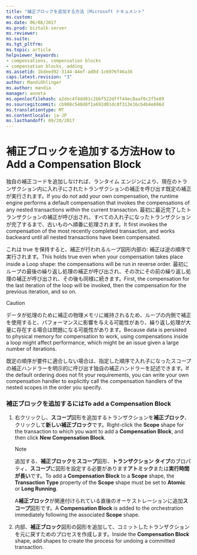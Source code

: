 ```yaml
---
title: "補正ブロックを追加する方法 |Microsoft ドキュメント"
ms.custom: 
ms.date: 06/08/2017
ms.prod: biztalk-server
ms.reviewer: 
ms.suite: 
ms.tgt_pltfrm: 
ms.topic: article
helpviewer_keywords:
- compensations, compensation blocks
- compensation blocks, adding
ms.assetid: 1bdeed92-3144-44ef-ad0d-1c6976f46a36
caps.latest.revision: "3"
author: MandiOhlinger
ms.author: mandia
manager: anneta
ms.openlocfilehash: a2dec4f4dd01c2bbf522dfff44ec8aaf0c2f5e89
ms.sourcegitcommit: cb908c540d8f1a692d01dc8f313e16cb4b4e696d
ms.translationtype: MT
ms.contentlocale: ja-JP
ms.lasthandoff: 09/20/2017
---
```

# <a name="how-to-add-a-compensation-block"></a><span data-ttu-id="f6f2a-102">補正ブロックを追加する方法</span><span class="sxs-lookup"><span data-stu-id="f6f2a-102">How to Add a Compensation Block</span></span>
<span data-ttu-id="f6f2a-103">独自の補正コードを追加しなければ、ランタイム エンジンにより、現在のトランザクション内に入れ子にされたトランザクションの補正を呼び出す既定の補正が実行されます。</span><span class="sxs-lookup"><span data-stu-id="f6f2a-103">If you do not add your own compensation, the runtime engine performs a default compensation that invokes the compensations of any nested transactions within the current transaction.</span></span> <span data-ttu-id="f6f2a-104">最初に最近完了したトランザクションの補正が呼び出され、すべての入れ子になったトランザクションが完了するまで、古いものへ順番に処理されます。</span><span class="sxs-lookup"><span data-stu-id="f6f2a-104">It first invokes the compensation of the most recently completed transaction, and works backward until all nested transactions have been compensated.</span></span>  
  
 <span data-ttu-id="f6f2a-105">これは true を保持すると、補正が行われるループ図形内部の: 補正は逆の順序で実行されます。</span><span class="sxs-lookup"><span data-stu-id="f6f2a-105">This holds true even when your compensation takes place inside a Loop shape: the compensations will be run in reverse order.</span></span> <span data-ttu-id="f6f2a-106">最初にループの最後の繰り返し処理の補正が呼び出され、その次にその前の繰り返し処理の補正が呼び出され、その後も同様に続きます。</span><span class="sxs-lookup"><span data-stu-id="f6f2a-106">First, the compensation for the last iteration of the loop will be invoked, then the compensation for the previous iteration, and so on.</span></span>  
  
> [!CAUTION]
>  <span data-ttu-id="f6f2a-107">データが処理のために補正の物理メモリに維持されるため、ループの内側で補正を使用すると、パフォーマンスに影響を与える可能性があり、繰り返し処理が大量に存在する場合は問題になる可能性があります。</span><span class="sxs-lookup"><span data-stu-id="f6f2a-107">Because data is persisted to physical memory for compensation to work, using compensations inside a loop might affect performance, which might be an issue given a large number of iterations.</span></span>  
  
 <span data-ttu-id="f6f2a-108">既定の順序が要件に適合しない場合は、指定した順序で入れ子になったスコープの補正ハンドラーを明示的に呼び出す独自の補正ハンドラーを記述できます。</span><span class="sxs-lookup"><span data-stu-id="f6f2a-108">If the default ordering does not fit your requirements, you can write your own compensation handler to explicitly call the compensation handlers of the nested scopes in the order you specify.</span></span>  
  
### <a name="to-add-a-compensation-block"></a><span data-ttu-id="f6f2a-109">補正ブロックを追加するには</span><span class="sxs-lookup"><span data-stu-id="f6f2a-109">To add a Compensation Block</span></span>  
  
1.  <span data-ttu-id="f6f2a-110">右クリックし、**スコープ**図形を追加するトランザクションを**補正ブロック**、クリックして**新しい補正ブロック**です。</span><span class="sxs-lookup"><span data-stu-id="f6f2a-110">Right-click the **Scope** shape for the transaction to which you want to add a **Compensation Block**, and then click **New Compensation Block**.</span></span>  
  
    > [!NOTE]
    >  <span data-ttu-id="f6f2a-111">追加する、**補正ブロック**を**スコープ**図形、**トランザクション タイプ**のプロパティ、**スコープ**に図形を設定する必要があります**アトミック**または**実行時間が長い**です。</span><span class="sxs-lookup"><span data-stu-id="f6f2a-111">To add a **Compensation Block** to a **Scope** shape, the **Transaction Type** property of the **Scope** shape must be set to **Atomic** or **Long Running**.</span></span>  
  
     <span data-ttu-id="f6f2a-112">A**補正ブロック**が関連付けられている直後のオーケストレーションに追加**スコープ**図形です。</span><span class="sxs-lookup"><span data-stu-id="f6f2a-112">A **Compensation Block** is added to the orchestration immediately following the associated **Scope** shape.</span></span>  
  
2.  <span data-ttu-id="f6f2a-113">内部、**補正ブロック**図形の図形を追加して、コミットしたトランザクションを元に戻すためのプロセスを作成します。</span><span class="sxs-lookup"><span data-stu-id="f6f2a-113">Inside the **Compensation Block** shape, add shapes to create the process for undoing a committed transaction.</span></span>